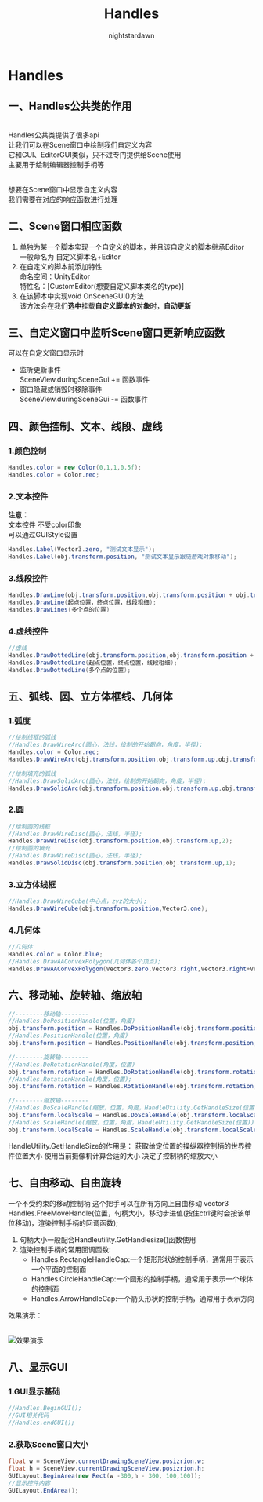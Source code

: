 ﻿---
title: Handles
tags:
  - Unity客户端
  - Unity进阶
  - 编辑器拓展
categories:
  - [Unity客户端, 编辑器拓展]
author:
  - nightstardawn
---

# Handles

## 一、Handles公共类的作用

<br>Handles公共类提供了很多api
<br>让我们可以在Scene窗口中绘制我们自定义内容
<br>它和GUI、EditorGUI类似，只不过专门提供给Scene使用
<br>主要用于绘制编辑器控制手柄等

<br>想要在Scene窗口中显示自定义内容
<br>我们需要在对应的响应函数进行处理

## 二、Scene窗口相应函数

1. 单独为某一个脚本实现一个自定义的脚本，并且该自定义的脚本继承Editor
   <br>一般命名为 自定义脚本名+Editor
2. 在自定义的脚本前添加特性
   <br>命名空间：UnityEditor
   <br>特性名：[CustomEditor(想要自定义脚本类名的type)]
3. 在该脚本中实现void OnSceneGUI()方法
   <br>该方法会在我们**选中**挂载**自定义脚本的对象**时，**自动更新**

## 三、自定义窗口中监听Scene窗口更新响应函数

可以在自定义窗口显示时
- 监听更新事件
  <br>SceneView.duringSceneGui += 函数事件
- 窗口隐藏或销毁时移除事件
  <br>SceneView.duringSceneGui -= 函数事件

## 四、颜色控制、文本、线段、虚线

### 1.颜色控制
```csharp
Handles.color = new Color(0,1,1,0.5f);
Handles.color = Color.red;
```
### 2.文本控件
**注意：**
<br>文本控件 不受color印象
<br>可以通过GUIStyle设置

```csharp
Handles.Label(Vector3.zero, "测试文本显示");
Handles.Label(obj.transform.position, "测试文本显示跟随游戏对象移动");
```
### 3.线段控件
```csharp
Handles.DrawLine(obj.transform.position,obj.transform.position + obj.transform.forward*5,5);
Handles.DrawLine(起点位置，终点位置，线段粗细);
Handles.DrawLines(多个点的位置)
```
### 4.虚线控件

```csharp
//虚线
Handles.DrawDottedLine(obj.transform.position,obj.transform.position + obj.transform.right*5,5);
Handles.DrawDottedLine(起点位置，终点位置，线段粗细);
Handles.DrawDottedLine(多个点的位置);
```

## 五、弧线、圆、立方体框线、几何体

### 1.弧度
```csharp
//绘制线框的弧线
//Handles.DrawWireArc(圆心，法线，绘制的开始朝向，角度，半径);
Handles.color = Color.red;
Handles.DrawWireArc(obj.transform.position,obj.transform.up,obj.transform.forward,90,5);

//绘制填充的弧线
//Handles.DrawSolidArc(圆心，法线，绘制的开始朝向，角度，半径);
Handles.DrawSolidArc(obj.transform.position,obj.transform.up,obj.transform.right,30,3);
```

### 2.圆

```csharp
//绘制圆的线框
//Handles.DrawWireDisc(圆心，法线，半径);
Handles.DrawWireDisc(obj.transform.position,obj.transform.up,2);
//绘制圆的填充
//Handles.DrawWireDisc(圆心，法线，半径);
Handles.DrawSolidDisc(obj.transform.position,obj.transform.up,1);
```

### 3.立方体线框

```csharp
//Handles.DrawWireCube(中心点，zyz的大小);
Handles.DrawWireCube(obj.transform.position,Vector3.one);
```

### 4.几何体

```csharp
//几何体
Handles.color = Color.blue;
//Handles.DrawAAConvexPolygon(几何体各个顶点);
Handles.DrawAAConvexPolygon(Vector3.zero,Vector3.right,Vector3.right+Vector3.forward,Vector3.forward);
```

## 六、移动轴、旋转轴、缩放轴


```csharp
//--------移动轴--------
//Handles.DoPositionHandle(位置，角度)
obj.transform.position = Handles.DoPositionHandle(obj.transform.position,obj.transform.rotation);
//Handles.PositionHandle(位置，角度)
obj.transform.position = Handles.PositionHandle(obj.transform.position,obj.transform.rotation);

//--------旋转轴--------
//Handles.DoRotationHandle(角度，位置)
obj.transform.rotation = Handles.DoRotationHandle(obj.transform.rotation, obj.transform.position);
//Handles.RotationHandle(角度，位置);
obj.transform.rotation = Handles.RotationHandle(obj.transform.rotation, obj.transform.position);

//--------缩放轴--------
//Handles.DoScaleHandle(缩放，位置，角度，HandleUtility.GetHandleSize(位置))
obj.transform.localScale = Handles.DoScaleHandle(obj.transform.localScale,obj.transform.position, obj.transform.rotation,HandleUtility.GetHandleSize(Vector3.zero));
//Handles.ScaleHandle(缩放，位置，角度，HandleUtility.GetHandleSize(位置));
obj.transform.localScale = Handles.ScaleHandle(obj.transform.localScale,obj.transform.position, obj.transform.rotation,HandleUtility.GetHandleSize(Vector3.zero));
```
HandleUtility.GetHandleSize的作用是：
获取给定位置的操纵器控制柄的世界控件位置大小
使用当前摄像机计算合适的大小
决定了控制柄的缩放大小

## 七、自由移动、自由旋转

一个不受约束的移动控制柄
这个把手可以在所有方向上自由移动
vector3 Handles.FreeMoveHandle(位置，句柄大小，移动步进值(按住ctrl键时会按该单位移动)，渲染控制手柄的回调函数);

1. 句柄大小一般配合Handleutility.GetHandlesize()函数使用
2. 渲染控制手柄的常用回调函数:
   - Handles.RectangleHandleCap:一个矩形形状的控制手柄，通常用于表示一个平面的控制面
   - Handles.CircleHandleCap:一个圆形的控制手柄，通常用于表示一个球体的控制面
   - Handles.ArrowHandleCap:一个箭头形状的控制手柄，通常用于表示方向

效果演示：

<br>![效果演示](https://s2.loli.net/2024/11/22/WLiyEgqH6UcKj4o.png)

## 八、显示GUI

### 1.GUI显示基础
```csharp
//Handles.BeginGUI();
//GUI相关代码
//Handles.endGUI();
```
### 2.获取Scene窗口大小

```csharp
float w = SceneView.currentDrawingSceneView.posizrion.w;
float h = SceneView.currentDrawingSceneView.posizrion.h;
GUILayout.BeginArea(new Rect(w -300,h - 300, 100,100));
//显示控件内容
GUILayout.EndArea();
```

















